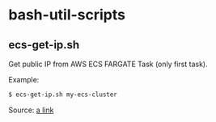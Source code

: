 # bash-util-scripts

## ecs-get-ip.sh

Get public IP from AWS ECS FARGATE Task (only first task).

Example:

```bash
$ ecs-get-ip.sh my-ecs-cluster
```

Source: [a link](https://github.com/fszostak/bash-util-scripts/blob/master/src/ecs-get-ip.sh)
